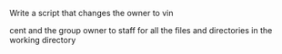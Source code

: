 Write a script that changes the owner to vin

cent and the group owner to staff for all the files and directories in the working directory
